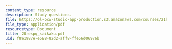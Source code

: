 ```yaml
---
content_type: resource
description: Study questions.
file: https://ol-ocw-studio-app-production.s3.amazonaws.com/courses/21h-522-japan-in-the-age-of-the-samurai-history-and-film-fall-2006/f8e1987ee58882d2aff8ffe56d06976b_20respq_saikaku.pdf
file_type: application/pdf
resourcetype: Document
title: 20respq_saikaku.pdf
uid: f8e1987e-e588-82d2-aff8-ffe56d06976b
---
```

